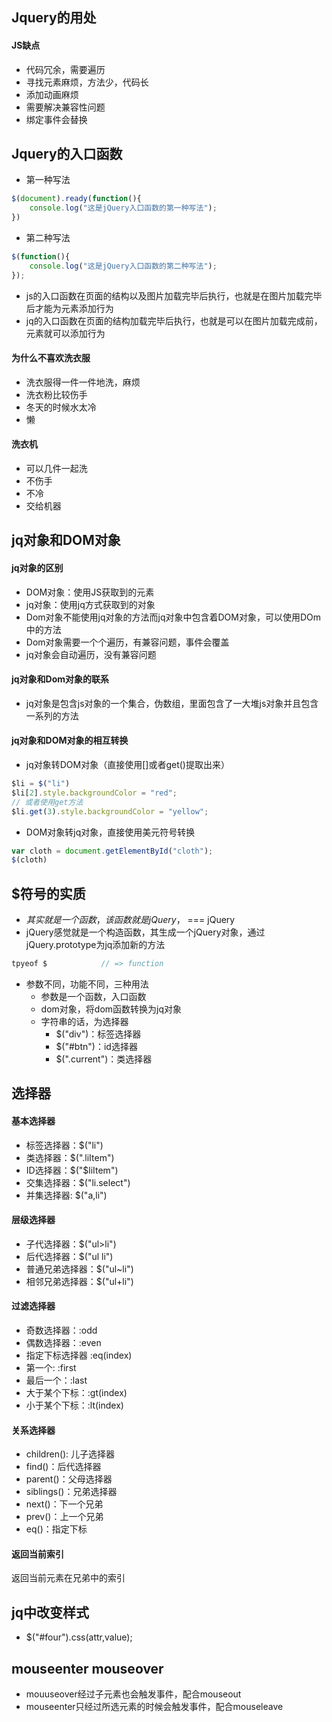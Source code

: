 ## Jquery的用处
#### JS缺点
- 代码冗余，需要遍历
- 寻找元素麻烦，方法少，代码长
- 添加动画麻烦
- 需要解决兼容性问题
- 绑定事件会替换

## Jquery的入口函数
- 第一种写法

```js
$(document).ready(function(){
    console.log("这是jQuery入口函数的第一种写法");
})
```

- 第二种写法

```js
$(function(){
    console.log("这是jQuery入口函数的第二种写法");
});
```

- js的入口函数在页面的结构以及图片加载完毕后执行，也就是在图片加载完毕后才能为元素添加行为
- jq的入口函数在页面的结构加载完毕后执行，也就是可以在图片加载完成前，元素就可以添加行为

#### 为什么不喜欢洗衣服
- 洗衣服得一件一件地洗，麻烦
- 洗衣粉比较伤手
- 冬天的时候水太冷
- 懒

#### 洗衣机
- 可以几件一起洗
- 不伤手
- 不冷
- 交给机器

## jq对象和DOM对象
#### jq对象的区别
- DOM对象：使用JS获取到的元素
- jq对象：使用jq方式获取到的对象
- Dom对象不能使用jq对象的方法而jq对象中包含着DOM对象，可以使用DOm中的方法
- Dom对象需要一个个遍历，有兼容问题，事件会覆盖
- jq对象会自动遍历，没有兼容问题

#### jq对象和Dom对象的联系
- jq对象是包含js对象的一个集合，伪数组，里面包含了一大堆js对象并且包含一系列的方法

#### jq对象和DOM对象的相互转换
- jq对象转DOM对象（直接使用[]或者get()提取出来）

```js
$li = $("li")
$li[2].style.backgroundColor = "red";
// 或者使用get方法
$li.get(3).style.backgroundColor = "yellow";
```

- DOM对象转jq对象，直接使用美元符号转换

```js
var cloth = document.getElementById("cloth");
$(cloth)
```

## $符号的实质
- $其实就是一个函数，该函数就是jQuery，$ === jQuery
- jQuery感觉就是一个构造函数，其生成一个jQuery对象，通过jQuery.prototype为jq添加新的方法

```js
tpyeof $            // => function
```
- 参数不同，功能不同，三种用法
    - 参数是一个函数，入口函数
    - dom对象，将dom函数转换为jq对象
    - 字符串的话，为选择器
        - $("div")：标签选择器
        - $("#btn")：id选择器
        - $(".current")：类选择器

## 选择器
#### 基本选择器
- 标签选择器：$("li")
- 类选择器：$(".liItem")
- ID选择器：$("$liItem")
- 交集选择器：$("li.select")
- 并集选择器: $("a,li")

#### 层级选择器
- 子代选择器：$("ul>li")
- 后代选择器：$("ul li")
- 普通兄弟选择器：$("ul~li")
- 相邻兄弟选择器：$("ul+li")

#### 过滤选择器
- 奇数选择器：:odd
- 偶数选择器：:even
- 指定下标选择器 :eq(index)
- 第一个: :first
- 最后一个：:last
- 大于某个下标：:gt(index)
- 小于某个下标：:lt(index)

#### 关系选择器
- children(): 儿子选择器
- find()：后代选择器
- parent()：父母选择器
- siblings()：兄弟选择器
- next()：下一个兄弟
- prev()：上一个兄弟
- eq()：指定下标

#### 返回当前索引
返回当前元素在兄弟中的索引

## jq中改变样式
- $("#four").css(attr,value);

## mouseenter mouseover
- mouuseover经过子元素也会触发事件，配合mouseout
- mouseenter只经过所选元素的时候会触发事件，配合mouseleave
